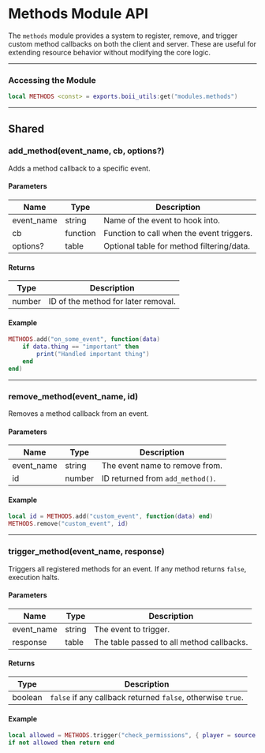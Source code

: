# Methods Module API

The `methods` module provides a system to register, remove, and trigger custom method callbacks on both the client and server. 
These are useful for extending resource behavior without modifying the core logic.

---

### Accessing the Module

```lua
local METHODS <const> = exports.boii_utils:get("modules.methods")
```

---

## Shared

### add_method(event_name, cb, options?)
Adds a method callback to a specific event.

#### Parameters
| Name         | Type     | Description                               |
|--------------|----------|-------------------------------------------|
| event_name   | string   | Name of the event to hook into.           |
| cb           | function | Function to call when the event triggers. |
| options?     | table    | Optional table for method filtering/data. |

#### Returns
| Type   | Description                       |
|--------|-----------------------------------|
| number | ID of the method for later removal. |

#### Example
```lua
METHODS.add("on_some_event", function(data)
    if data.thing == "important" then
        print("Handled important thing")
    end
end)
```

---

### remove_method(event_name, id)
Removes a method callback from an event.

#### Parameters
| Name       | Type   | Description                        |
|------------|--------|------------------------------------|
| event_name | string | The event name to remove from.     |
| id         | number | ID returned from `add_method()`.   |

#### Example
```lua
local id = METHODS.add("custom_event", function(data) end)
METHODS.remove("custom_event", id)
```

---

### trigger_method(event_name, response)
Triggers all registered methods for an event. If any method returns `false`, execution halts.

#### Parameters
| Name       | Type   | Description                               |
|------------|--------|-------------------------------------------|
| event_name | string | The event to trigger.                     |
| response   | table  | The table passed to all method callbacks. |

#### Returns
| Type    | Description                         |
|---------|-------------------------------------|
| boolean | `false` if any callback returned `false`, otherwise `true`. |

#### Example
```lua
local allowed = METHODS.trigger("check_permissions", { player = source })
if not allowed then return end
```